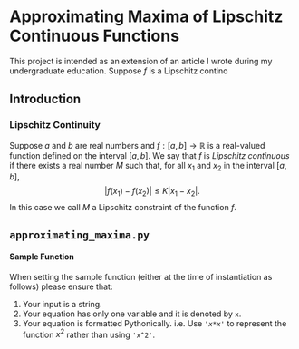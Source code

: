 # Approximating Maxima of Lipschitz Continuous Functions

This project is intended as an extension of an article I wrote during my undergraduate education. 
Suppose $f$ is a Lipschitz contino

## Introduction

### Lipschitz Continuity
Suppose $a$ and $b$ are real numbers and $f:[a,b]\to\mathbb{R}$ is a real-valued function defined on the interval $[a,b]$. We say that $f$ is *Lipschitz continuous* if there exists a real number $M$ such that, for all $x_1$ and $x_2$ in the interval $[a,b]$,
$$|f(x_{1})-f(x_{2})|\leq K|x_{1}-x_{2}|.$$
In this case we call $M$ a Lipschitz constraint of the function $f$. 

## `approximating_maxima.py`

#### Sample Function
When setting the sample function (either at the time of instantiation as follows) please ensure that:

1. Your input is a string.
2. Your equation has only one variable and it is denoted by `x`.
3. Your equation is formatted Pythonically. i.e. Use <em>`'x*x'`</em> to represent the function $x^2$ rather than using `'x^2'`.


